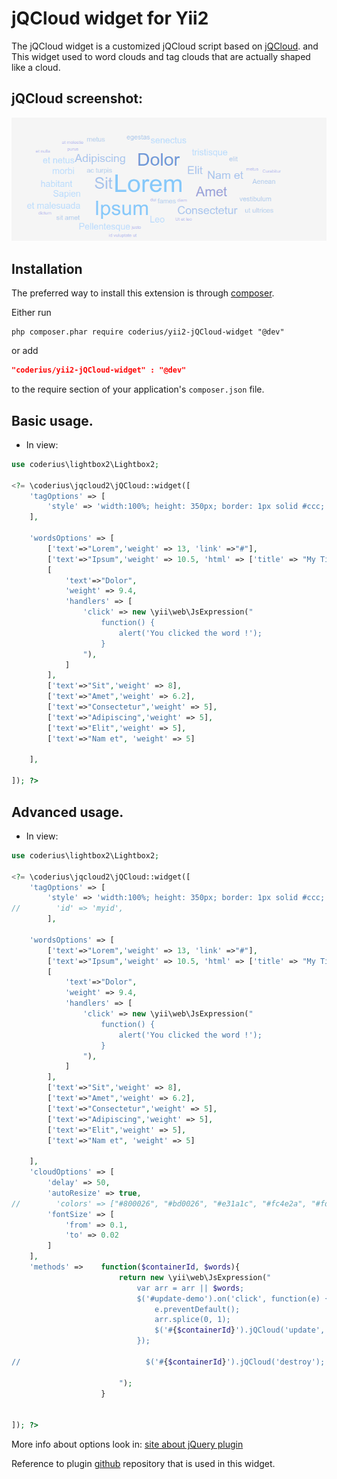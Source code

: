 jQCloud widget for Yii2
=========================
The jQCloud widget is a customized jQCloud script based on [jQCloud](http://mistic100.github.io/jQCloud/index.html#words-options). and 
This widget used to word clouds and tag clouds that are actually shaped like a cloud. 

jQCloud screenshot:
-------------------
![alt text](screenshots/s1.png "jQCloud example")

Installation
------------
The preferred way to install this extension is through [composer](http://getcomposer.org/download/).

Either run

```
php composer.phar require coderius/yii2-jQCloud-widget "@dev"
```

or add

```json
"coderius/yii2-jQCloud-widget" : "@dev"
```

to the require section of your application's `composer.json` file.




Basic usage.
-----------
* In view:
```php
use coderius\lightbox2\Lightbox2;

<?= \coderius\jqcloud2\jQCloud::widget([
    'tagOptions' => [
        'style' => 'width:100%; height: 350px; border: 1px solid #ccc;',
    ],
    
    'wordsOptions' => [
        ['text'=>"Lorem",'weight' => 13, 'link' =>"#"],
        ['text'=>"Ipsum",'weight' => 10.5, 'html' => ['title' => "My Title", "class" => "custom-class"], 'link' => ['href' => "http://jquery.com/", 'target' => "_blank"]],
        [
            'text'=>"Dolor",
            'weight' => 9.4, 
            'handlers' => [
                'click' => new \yii\web\JsExpression("
                    function() {
                        alert('You clicked the word !');
                    }
                "),
            ]
        ],
        ['text'=>"Sit",'weight' => 8],
        ['text'=>"Amet",'weight' => 6.2],
        ['text'=>"Consectetur",'weight' => 5],
        ['text'=>"Adipiscing",'weight' => 5],
        ['text'=>"Elit",'weight' => 5],
        ['text'=>"Nam et", 'weight' => 5]
            
    ],
   
]); ?>
```

Advanced usage.
--------------
* In view:
```php
use coderius\lightbox2\Lightbox2;

<?= \coderius\jqcloud2\jQCloud::widget([
    'tagOptions' => [
        'style' => 'width:100%; height: 350px; border: 1px solid #ccc;',
//        'id' => 'myid',
        ],
    
    'wordsOptions' => [
        ['text'=>"Lorem",'weight' => 13, 'link' =>"#"],
        ['text'=>"Ipsum",'weight' => 10.5, 'html' => ['title' => "My Title", "class" => "custom-class"], 'link' => ['href' => "http://jquery.com/", 'target' => "_blank"]],
        [
            'text'=>"Dolor",
            'weight' => 9.4, 
            'handlers' => [
                'click' => new \yii\web\JsExpression("
                    function() {
                        alert('You clicked the word !');
                    }
                "),
            ]
        ],
        ['text'=>"Sit",'weight' => 8],
        ['text'=>"Amet",'weight' => 6.2],
        ['text'=>"Consectetur",'weight' => 5],
        ['text'=>"Adipiscing",'weight' => 5],
        ['text'=>"Elit",'weight' => 5],
        ['text'=>"Nam et", 'weight' => 5]
            
    ],
    'cloudOptions' => [
        'delay' => 50,
        'autoResize' => true,
//        'colors' => ["#800026", "#bd0026", "#e31a1c", "#fc4e2a", "#fd8d3c", "#feb24c", "#fed976", "#ffeda0", "#ffffcc"],
        'fontSize' => [
            'from' => 0.1,
            'to' => 0.02
        ]
    ],
    'methods' =>    function($containerId, $words){
                        return new \yii\web\JsExpression("
                            var arr = arr || $words;
                            $('#update-demo').on('click', function(e) {
                                e.preventDefault();
                                arr.splice(0, 1);
                                $('#{$containerId}').jQCloud('update', arr);
                            });
                            
//                            $('#{$containerId}').jQCloud('destroy');

                        ");
                    } 
   
    
]); ?>
```

More info about options look in: 
[site about jQuery plugin](http://mistic100.github.io/jQCloud/index.html#words-options)


Reference to plugin [github](https://github.com/mistic100/jQCloud) repository that is used in this widget.